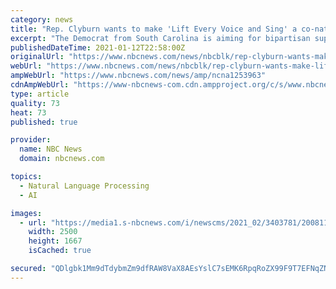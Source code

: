 ```yaml
---
category: news
title: "Rep. Clyburn wants to make 'Lift Every Voice and Sing' a co-national hymn"
excerpt: "The Democrat from South Carolina is aiming for bipartisan support on his proposal, since, he said, it's a song “everybody can identify with.”"
publishedDateTime: 2021-01-12T22:58:00Z
originalUrl: "https://www.nbcnews.com/news/nbcblk/rep-clyburn-wants-make-lift-every-voice-sing-co-national-n1253963"
webUrl: "https://www.nbcnews.com/news/nbcblk/rep-clyburn-wants-make-lift-every-voice-sing-co-national-n1253963"
ampWebUrl: "https://www.nbcnews.com/news/amp/ncna1253963"
cdnAmpWebUrl: "https://www-nbcnews-com.cdn.ampproject.org/c/s/www.nbcnews.com/news/amp/ncna1253963"
type: article
quality: 73
heat: 73
published: true

provider:
  name: NBC News
  domain: nbcnews.com

topics:
  - Natural Language Processing
  - AI

images:
  - url: "https://media1.s-nbcnews.com/i/newscms/2021_02/3403781/200811-james-clyburn-ew-345p_39d26c4940824baaac8f4aef818ceb23.jpg"
    width: 2500
    height: 1667
    isCached: true

secured: "QDlgbk1Mm9dTdybmZm9dfRAW8VaX8AEsYslC7sEMK6RpqRoZX99F9T7EFNqZNn0EQGYHVcfdyQz+qMO2ZR8OwhjjKwPmm/rbPTFFnv4EoGoiVReh4hvk7FwD9lRmaAX6En93E2cfszuMfXedY0ZFmd1SyEHdyT5rX8s0+M79ov4QEt8JbXs4Gxu7QYwkjhbhtWFjKh46Lkzjv1VBtQhxNofvaCEy0PqBKgAMG3Yb252qwkkn0zHO7tG8VIdqxp5s4KR8KRvZE1H64n8GJPeHwt027+cUI9SjyIp/ybi5AMM+LgyvC/dHcVsT+XsZLnu8qQUAQBjBd302xsaAraxzB3r5xZzTu3cvO25VPfeDlsk=;j9wpNsIYKBrEaPjH+Hdy/w=="
---
```


